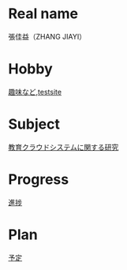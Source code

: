 # Real name 
張佳益（ZHANG JIAYI）
# Hobby 
[趣味など](https://tyoukaeki.wordpress.com),[testsite](http://675654669.mki.biz)
# Subject

[教育クラウドシステムに関する研究](https://github.com/675654669/SmartCloud)
# Progress

[進捗](https://github.com/675654669/SmartCloud/blob/master/Progress.md)

# Plan
[予定](https://github.com/675654669/SmartCloud/blob/master/plan2017.md)

